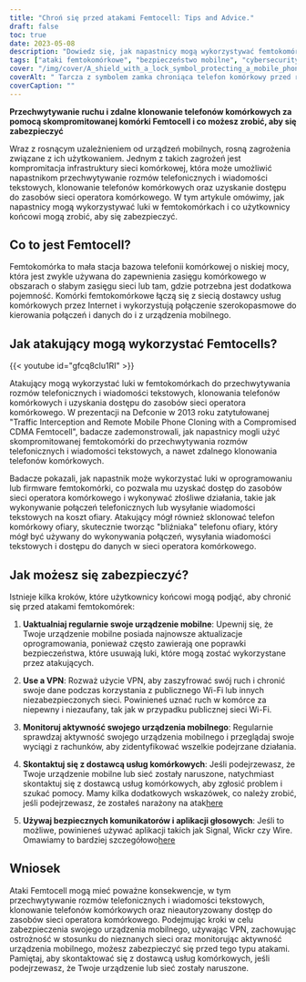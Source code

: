 ```yaml
---
title: "Chroń się przed atakami Femtocell: Tips and Advice."
draft: false
toc: true
date: 2023-05-08
description: "Dowiedz się, jak napastnicy mogą wykorzystywać femtokomórki do przechwytywania rozmów telefonicznych i tekstów oraz co możesz zrobić, aby zabezpieczyć się przed takimi atakami."
tags: ["ataki femtokomórkowe", "bezpieczeństwo mobilne", "cybersecurity", "sieci komórkowe", "VPN", "klonowanie telefonu", "prywatność danych", "bezpieczeństwo internetu", "urządzenia mobilne", "dostawcy usług telefonii komórkowej", "bezpieczeństwo sieci", "bezpieczeństwo bezprzewodowe", "bezpieczeństwo telefonów komórkowych", "podatności", "cyberataki", "poprawki bezpieczeństwa", "szyfrowanie danych", "cyberprzestępczość", "wskazówki dotyczące bezpieczeństwa", "bezpieczne przesyłanie wiadomości"]
cover: "/img/cover/A_shield_with_a_lock_symbol_protecting_a_mobile_phone.png"
coverAlt: " Tarcza z symbolem zamka chroniąca telefon komórkowy przed ręką hakera próbującego uzyskać do niego dostęp."
coverCaption: ""
---
```


**Przechwytywanie ruchu i zdalne klonowanie telefonów komórkowych za pomocą skompromitowanej komórki Femtocell i co możesz zrobić, aby się zabezpieczyć**

Wraz z rosnącym uzależnieniem od urządzeń mobilnych, rosną zagrożenia związane z ich użytkowaniem. Jednym z takich zagrożeń jest kompromitacja infrastruktury sieci komórkowej, która może umożliwić napastnikom przechwytywanie rozmów telefonicznych i wiadomości tekstowych, klonowanie telefonów komórkowych oraz uzyskanie dostępu do zasobów sieci operatora komórkowego. W tym artykule omówimy, jak napastnicy mogą wykorzystywać luki w femtokomórkach i co użytkownicy końcowi mogą zrobić, aby się zabezpieczyć.

## Co to jest Femtocell?

Femtokomórka to mała stacja bazowa telefonii komórkowej o niskiej mocy, która jest zwykle używana do zapewnienia zasięgu komórkowego w obszarach o słabym zasięgu sieci lub tam, gdzie potrzebna jest dodatkowa pojemność. Komórki femtokomórkowe łączą się z siecią dostawcy usług komórkowych przez Internet i wykorzystują połączenie szerokopasmowe do kierowania połączeń i danych do i z urządzenia mobilnego.

## Jak atakujący mogą wykorzystać Femtocells?

{{< youtube id="gfcq8clu1RI" >}}

Atakujący mogą wykorzystać luki w femtokomórkach do przechwytywania rozmów telefonicznych i wiadomości tekstowych, klonowania telefonów komórkowych i uzyskania dostępu do zasobów sieci operatora komórkowego. W prezentacji na Defconie w 2013 roku zatytułowanej "Traffic Interception and Remote Mobile Phone Cloning with a Compromised CDMA Femtocell", badacze zademonstrowali, jak napastnicy mogli użyć skompromitowanej femtokomórki do przechwytywania rozmów telefonicznych i wiadomości tekstowych, a nawet zdalnego klonowania telefonów komórkowych.

Badacze pokazali, jak napastnik może wykorzystać luki w oprogramowaniu lub firmware femtokomórki, co pozwala mu uzyskać dostęp do zasobów sieci operatora komórkowego i wykonywać złośliwe działania, takie jak wykonywanie połączeń telefonicznych lub wysyłanie wiadomości tekstowych na koszt ofiary. Atakujący mógł również sklonować telefon komórkowy ofiary, skutecznie tworząc "bliźniaka" telefonu ofiary, który mógł być używany do wykonywania połączeń, wysyłania wiadomości tekstowych i dostępu do danych w sieci operatora komórkowego.

## Jak możesz się zabezpieczyć?

Istnieje kilka kroków, które użytkownicy końcowi mogą podjąć, aby chronić się przed atakami femtokomórek:

1. **Uaktualniaj regularnie swoje urządzenie mobilne**: Upewnij się, że Twoje urządzenie mobilne posiada najnowsze aktualizacje oprogramowania, ponieważ często zawierają one poprawki bezpieczeństwa, które usuwają luki, które mogą zostać wykorzystane przez atakujących.
   
2. **Use a VPN**: Rozważ użycie VPN, aby zaszyfrować swój ruch i chronić swoje dane podczas korzystania z publicznego Wi-Fi lub innych niezabezpieczonych sieci. Powinieneś uznać ruch w komórce za niepewny i niezaufany, tak jak w przypadku publicznej sieci Wi-Fi.

3. **Monitoruj aktywność swojego urządzenia mobilnego**: Regularnie sprawdzaj aktywność swojego urządzenia mobilnego i przeglądaj swoje wyciągi z rachunków, aby zidentyfikować wszelkie podejrzane działania.

4. **Skontaktuj się z dostawcą usług komórkowych**: Jeśli podejrzewasz, że Twoje urządzenie mobilne lub sieć zostały naruszone, natychmiast skontaktuj się z dostawcą usług komórkowych, aby zgłosić problem i szukać pomocy. Mamy kilka dodatkowych wskazówek, co należy zrobić, jeśli podejrzewasz, że zostałeś narażony na atak[here](https://simeononsecurity.com/articles/what-to-do-if-you-suspect-your-computer-phone-or-email-is-compromised/)

5. **Używaj bezpiecznych komunikatorów i aplikacji głosowych**: Jeśli to możliwe, powinieneś używać aplikacji takich jak Signal, Wickr czy Wire. Omawiamy to bardziej szczegółowo[here](https://simeononsecurity.com/recommendations/messengers/)

## Wniosek

Ataki Femtocell mogą mieć poważne konsekwencje, w tym przechwytywanie rozmów telefonicznych i wiadomości tekstowych, klonowanie telefonów komórkowych oraz nieautoryzowany dostęp do zasobów sieci operatora komórkowego. Podejmując kroki w celu zabezpieczenia swojego urządzenia mobilnego, używając VPN, zachowując ostrożność w stosunku do nieznanych sieci oraz monitorując aktywność urządzenia mobilnego, możesz zabezpieczyć się przed tego typu atakami. Pamiętaj, aby skontaktować się z dostawcą usług komórkowych, jeśli podejrzewasz, że Twoje urządzenie lub sieć zostały naruszone.
